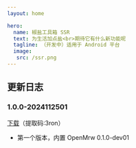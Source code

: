 ```yaml
---
layout: home

hero:
  name: 椒盐工具箱 SSR
  text: 为生活加点盐<br>期待它有什么新功能呢
  tagline: （开发中）适用于 Android 平台
  image:
   src: /ssr.png
---
```


## 更新日志

### 1.0.0-2024112501

[下载](https://www.123865.com/s/NMWXjv-AuJMv)（提取码:3ron）

- 第一个版本，内置 OpenMrw 0.1.0-dev01